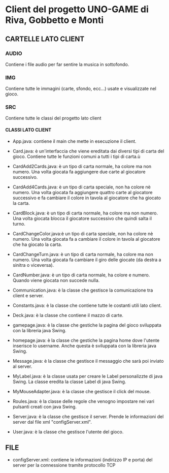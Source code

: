 # Client del progetto UNO-GAME di Riva, Gobbetto e Monti

## CARTELLE LATO CLIENT

### AUDIO
Contiene i file audio per far sentire la musica in sottofondo.

### IMG
Contiene tutte le immagini (carte, sfondo, ecc...) usate e visualizzate nel gioco.

### SRC
Contiene tutte le classi del progetto lato client

#### CLASSI LATO CLIENT
- App.java: contiene il main che mette in esecuzione il client.

- Card.java: è un'interfaccia che viene ereditata dai diversi tipi di carta del gioco. Contiene tutte le funzioni comuni a tutti i tipi di carta.ù

- CardAdd2Cards.java: è un tipo di carta normale, ha colore ma non numero. Una volta giocata fa aggiungere due carte al giocatore successivo.

- CardAdd4Cards.java: è un tipo di carta speciale, non ha colore nè numero. Una volta giocata fa aggiungere quattro carte al giocatore successivo e fa cambiare il colore in tavola al giocatore che ha giocato la carta.

- CardBlock.java: è un tipo di carta normale, ha colore ma non numero. Una volta giocata blocca il giocatore successivo che quindi salta il turno.

- CardChangeColor.java:è un tipo di carta speciale, non ha colore nè numero. Una volta giocata fa a cambiare il colore in tavola al giocatore che ha giocato la carta.

- CardChangeTurn.java: è un tipo di carta normale, ha colore ma non numero. Una volta giocata fa cambiare il giro delle giocate (da destra a sinitra o viceversa).

- CardNumber.java: è un tipo di carta normale, ha colore e numero. Quando viene giocata non succede nulla.

- Communication.java: è la classe che gestisce la comunicazione tra client e server.

- Constants.java: è la classe che contiene tutte le costanti utili lato client.

- Deck.java: è la classe che contiene il mazzo di carte.

- gamepage.java: è la classe che gestiche la pagina del gioco sviluppata con la libreria java Swing.

- homepage.java: è la classe che gestiche la pagina home dove l'utente inserisce lo username. Anche questa è sviluppata con la libreria java Swing.

- Message.java: è la classe che gestisce il messaggio che sarà poi inviato al server.

- MyLabel.java: è la classe usata per creare le Label personalizzte di java Swing. La classe eredita la classe Label di java Swing.

- MyMouseAdapter.java: è la classe che gestisce il click del mouse.

- Roules.java: è la classe delle regole che venogno impostare nei vari pulsanti creati con java Swing.

- Server.java: è la classe che gestisce il server. Prende le informazioni del server dal file xml "configServer.xml".

- User.java: è la classe che gestisce l'utente del gioco.

## FILE
- configServer.xml: contiene le informazioni (indirizzo IP e porta) del server per la connessione tramite protocollo TCP